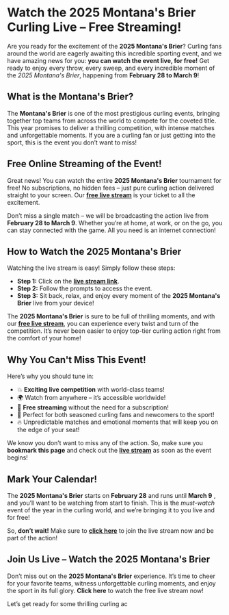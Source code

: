 # Watch the 2025 Montana's Brier Curling Live – Free Streaming!

Are you ready for the excitement of the **2025 Montana's Brier**? Curling fans around the world are eagerly awaiting this incredible sporting event, and we have amazing news for you: **you can watch the event live, for free!** Get ready to enjoy every throw, every sweep, and every incredible moment of the _2025 Montana's Brier_, happening from **February 28 to March 9**!

## What is the Montana's Brier?

The **Montana's Brier** is one of the most prestigious curling events, bringing together top teams from across the world to compete for the coveted title. This year promises to deliver a thrilling competition, with intense matches and unforgettable moments. If you are a curling fan or just getting into the sport, this is the event you don’t want to miss!

## Free Online Streaming of the Event!

Great news! You can watch the entire **2025 Montana's Brier** tournament for free! No subscriptions, no hidden fees – just pure curling action delivered straight to your screen. Our [**free live stream**](https://tinyurl.com/livestreamfreeo?st=2025montanasbrier&si=gh) is your ticket to all the excitement.

Don’t miss a single match – we will be broadcasting the action live from **February 28 to March 9**. Whether you’re at home, at work, or on the go, you can stay connected with the game. All you need is an internet connection!

## How to Watch the 2025 Montana's Brier

Watching the live stream is easy! Simply follow these steps:

- **Step 1:** Click on the [**live stream link**](https://tinyurl.com/livestreamfreeo?st=2025montanasbrier&si=gh).
- **Step 2:** Follow the prompts to access the event.
- **Step 3:** Sit back, relax, and enjoy every moment of the **2025 Montana's Brier** live from your device!

The **2025 Montana's Brier** is sure to be full of thrilling moments, and with our [**free live stream**](https://tinyurl.com/livestreamfreeo?st=2025montanasbrier&si=gh), you can experience every twist and turn of the competition. It’s never been easier to enjoy top-tier curling action right from the comfort of your home!

## Why You Can't Miss This Event!

Here’s why you should tune in:

- 💥 **Exciting live competition** with world-class teams!
- 🌍 Watch from anywhere – it’s accessible worldwide!
- 🎉 **Free streaming** without the need for a subscription!
- 🥌 Perfect for both seasoned curling fans and newcomers to the sport!
- 🔥 Unpredictable matches and emotional moments that will keep you on the edge of your seat!

We know you don’t want to miss any of the action. So, make sure you **bookmark this page** and check out the [**live stream**](https://tinyurl.com/livestreamfreeo?st=2025montanasbrier&si=gh) as soon as the event begins!

## Mark Your Calendar!

The **2025 Montana's Brier** starts on **February 28** and runs until **March 9** , and you’ll want to be watching from start to finish. This is the _must-watch_ event of the year in the curling world, and we’re bringing it to you live and for free!

So, **don’t wait!** Make sure to [**click here**](https://tinyurl.com/livestreamfreeo?st=2025montanasbrier&si=gh) to join the live stream now and be part of the action!

## Join Us Live – Watch the 2025 Montana's Brier

Don’t miss out on the **2025 Montana's Brier** experience. It’s time to cheer for your favorite teams, witness unforgettable curling moments, and enjoy the sport in its full glory. **Click here** to watch the free live stream now!

Let’s get ready for some thrilling curling ac
